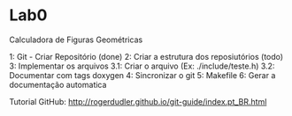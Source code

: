 # Lab0
Calculadora de Figuras Geométricas

1: Git - Criar Repositório (done)
2: Criar a estrutura dos reposiutórios (todo)
3: Implementar os arquivos
  3.1: Criar o arquivo (Ex: ./include/teste.h)
  3.2: Documentar com tags doxygen
4: Sincronizar o git
5: Makefile
6: Gerar a documentação automatica

Tutorial GitHub: http://rogerdudler.github.io/git-guide/index.pt_BR.html
